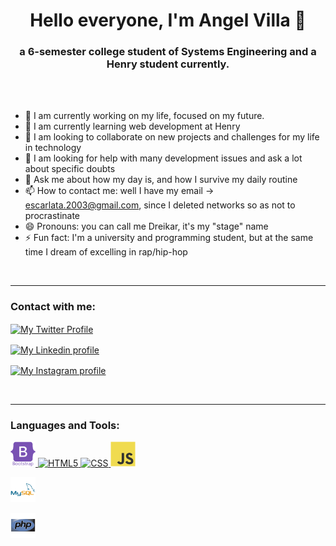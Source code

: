 <h1 align="center">Hello everyone, I'm Angel Villa 👋</h1>
<h3 align="center"> a 6-semester college student of Systems Engineering and a Henry student currently.</h3>

<br>
<br>

- 🔭 I am currently working on my life, focused on my future.
- 🌱 I am currently learning web development at Henry
- 👯 I am looking to collaborate on new projects and challenges for my life in technology
- 🤔 I am looking for help with many development issues and ask a lot about specific doubts
- 💬 Ask me about how my day is, and how I survive my daily routine
- 📫 How to contact me: well I have my email -> escarlata.2003@gmail.com, since I deleted networks so as not to procrastinate
- 😄 Pronouns: you can call me Dreikar, it's my "stage" name
- ⚡ Fun fact: I'm a university and programming student, but at the same time I dream of excelling in rap/hip-hop

<br> <hr>

<h3 align="left">Contact with me:</h3>
<p align="left">

<a href="https://twitter.com/advl_03" target="_blank"><img align="center" 
src="https://raw.githubusercontent.com/rahuldkjain/github-profile-readme-generator/master/src/images/icons/Social/twitter.svg" 
alt="My Twitter Profile" height="30" width="40" /></a>

<a href="https://www.linkedin.com/in/angel-david-villa-luján-396634255/" target="_blank"><img align="center" src="https://raw.githubusercontent.com/rahuldkjain/github-profile-readme-generator/master/src/images/icons/Social/linked-in-alt.svg" 
alt="My Linkedin profile" height="30" width="40" /></a>

<a href="instagram.com/_angeldvilla_/" target="_blank"><img align="center" 
src="https://raw.githubusercontent.com/rahuldkjain/github-profile-readme-generator/master/src/images/icons/Social/instagram.svg" 
alt="My Instagram profile" height="30" width="40" /></a>
</p>

<br> <hr>

<h3 align="left">Languages and Tools:</h3>
<p align="left"> 

<a href="https://getbootstrap.com" target="_blank" rel="noreferrer"> 
<img src="https://raw.githubusercontent.com/devicons/devicon/master/icons/bootstrap/bootstrap-plain-wordmark.svg" 
alt="Bootstrap" width="40" height="40"/> </a>
  
<a href="https://lenguajehtml.com/html/" target="_blank" rel="noreferrer"> 
<img src="https://www.vectorlogo.zone/logos/w3_html5/w3_html5-icon.svg" 
alt="HTML5" width="40" height="40"/> </a>
  
<a href="https://lenguajecss.com/css/" target="_blank" rel="noreferrer"> 
<img src="https://www.vectorlogo.zone/logos/w3_css/w3_css-icon.svg" 
alt="CSS" width="40" height="40"/> </a>  

<a href="https://developer.mozilla.org/en-US/docs/Web/JavaScript" target="_blank" rel="noreferrer"> 
 <img src="https://raw.githubusercontent.com/devicons/devicon/master/icons/javascript/javascript-original.svg" 
alt="Javascript" width="40" height="40"/> </a>

<img src="https://raw.githubusercontent.com/devicons/devicon/master/icons/mysql/mysql-original-wordmark.svg" 
alt="MySQL" width="40" height="40"/> </a>

<a href="https://www.php.net" target="_blank" rel="noreferrer"> 
<img src="https://raw.githubusercontent.com/devicons/devicon/master/icons/php/php-original.svg" alt="php" width="40" height="40"/> </a> </p>
